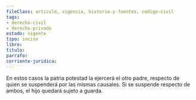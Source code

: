 ```yaml
---
fileClass: articulo, vigencia, historia-y-fuentes, codigo-civil
tags:
- derecho-civil
- derecho-privado
estado: vigente
tipo: inciso
libro:
titulo:
parrafo:
corriente-juridica:
---
```

En estos casos la patria potestad la ejercerá el otro padre, respecto de quien se suspenderá por las mismas causales. Si se suspende respecto de ambos, el hijo quedará sujeto a guarda.